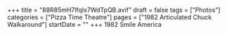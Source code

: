 +++
title = "88R85mH7lfqIx7WdTpQB.avif"
draft = false
tags = ["Photos"]
categories = ["Pizza Time Theatre"]
pages = ["1982 Articulated Chuck Walkaround"]
startDate = ""
+++
1982 Smile America
